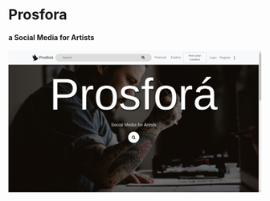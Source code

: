 # Prosfora
#### a Social Media for Artists

<img src = 'Screenshots/Home Page (Before Login).png' alt = 'Prosfora Homepage'> 
